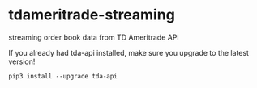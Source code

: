 # tdameritrade-streaming
streaming order book data from TD Ameritrade API

If you already had tda-api installed, make sure you upgrade to the latest version!

```
pip3 install --upgrade tda-api
```